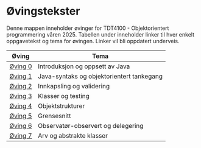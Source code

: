 # Øvingstekster

Denne mappen inneholder øvinger for TDT4100 - Objektorientert programmering våren 2025. Tabellen under inneholder linker til hver enkelt oppgavetekst og tema for øvingen. Linker vil bli oppdatert underveis.

| Øving                                        | Tema                                      |
| -------------------------------------------- | ----------------------------------------- |
| [Øving 0](./oppgavetekster/oving0/README.md) | Introduksjon og oppsett av Java           |
| [Øving 1](./oppgavetekster/oving1/README.md) | Java-syntaks og objektorientert tankegang |
| [Øving 2](./oppgavetekster/oving2/README.md) | Innkapsling og validering                 |
| [Øving 3](./oppgavetekster/oving3/README.md) | Klasser og testing                        |
| [Øving 4](./oppgavetekster/oving4/README.md) | Objektstrukturer                          |
| [Øving 5](./oppgavetekster/oving5/README.md) | Grensesnitt                               |
| [Øving 6](./oppgavetekster/oving6/README.md) | Observatør-observert og delegering        |
| [Øving 7](./oppgavetekster/oving7/README.md) | Arv og abstrakte klasser                  |
